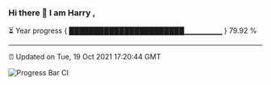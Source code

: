 ### Hi there 👋 I am Harry , 

⏳ Year progress { ███████████████████████▁▁▁▁▁▁▁ } 79.92 %

---

⏰ Updated on Tue, 19 Oct 2021 17:20:44 GMT

![Progress Bar CI](https://github.com/duykhang68/duykhang68/workflows/Progress%20Bar%20CI/badge.svg)

